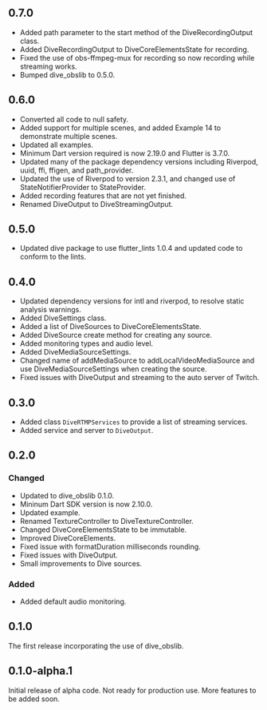 ## 0.7.0

- Added path parameter to the start method of the DiveRecordingOutput class.
- Added DiveRecordingOutput to DiveCoreElementsState for recording.
- Fixed the use of obs-ffmpeg-mux for recording so now recording while streaming works.
- Bumped dive_obslib to 0.5.0.

## 0.6.0

- Converted all code to null safety.
- Added support for multiple scenes, and added Example 14 to demonstrate multiple scenes.
- Updated all examples.
- Minimum Dart version required is now 2.19.0 and Flutter is 3.7.0.
- Updated many of the package dependency versions including Riverpod, uuid, ffi, ffigen, and path_provider.
- Updated the use of Riverpod to version 2.3.1, and changed use of StateNotifierProvider to StateProvider.
- Added recording features that are not yet finished.
- Renamed DiveOutput to DiveStreamingOutput.

## 0.5.0

- Updated dive package to use flutter_lints 1.0.4 and updated code to conform to the lints.

## 0.4.0

- Updated dependency versions for intl and riverpod, to resolve static analysis warnings.
- Added DiveSettings class.
- Added a list of DiveSources to DiveCoreElementsState.
- Added DiveSource create method for creating any source.
- Added monitoring types and audio level.
- Added DiveMediaSourceSettings.
- Changed name of addMediaSource to addLocalVideoMediaSource and use DiveMediaSourceSettings
when creating the source.
- Fixed issues with DiveOutput and streaming to the auto server of Twitch.

## 0.3.0

- Added class `DiveRTMPServices` to provide a list of streaming services.
- Added service and server to `DiveOutput`.

## 0.2.0
### Changed

- Updated to dive_obslib 0.1.0.
- Mininum Dart SDK version is now 2.10.0.
- Updated example.
- Renamed TextureController to DiveTextureController.
- Changed DiveCoreElementsState to be immutable.
- Improved DiveCoreElements.
- Fixed issue with formatDuration milliseconds rounding.
- Fixed issues with DiveOutput.
- Small improvements to Dive sources.

### Added

- Added default audio monitoring.

## 0.1.0

The first release incorporating the use of dive_obslib.

## 0.1.0-alpha.1

Initial release of alpha code. Not ready for production use. More features to
be added soon.
